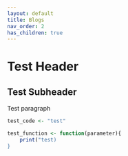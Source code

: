 ```yaml
---
layout: default
title: Blogs
nav_order: 2
has_children: true
---
```


# Test Header

## Test Subheader

Test paragraph

```r
test_code <- "test"

test_function <- function(parameter){
    print("test)
}

```